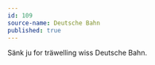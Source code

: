 ```yaml
---
id: 109
source-name: Deutsche Bahn
published: true
---
```

 Sänk ju for träwelling wiss Deutsche Bahn.

